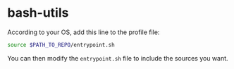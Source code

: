 # bash-utils

According to your OS, add this line to the profile file:

```bash
source $PATH_TO_REPO/entrypoint.sh
```

You can then modify the `entrypoint.sh` file to include the sources you want.
